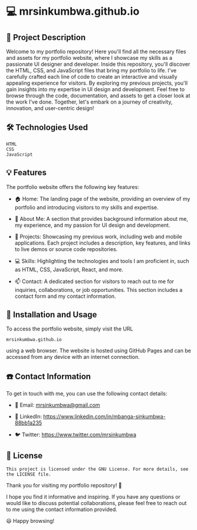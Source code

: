 # :computer: mrsinkumbwa.github.io

## :page_facing_up: Project Description

Welcome to my portfolio repository! Here you'll find all the necessary files and assets for my portfolio website, where I showcase my skills as a passionate UI designer and developer. Inside this repository, you'll discover the HTML, CSS, and JavaScript files that bring my portfolio to life. I've carefully crafted each line of code to create an interactive and visually appealing experience for visitors. By exploring my previous projects, you'll gain insights into my expertise in UI design and development. Feel free to browse through the code, documentation, and assets to get a closer look at the work I've done. Together, let's embark on a journey of creativity, innovation, and user-centric design!

## :hammer_and_wrench: Technologies Used

	HTML
	CSS
	JavaScript
	
## :bulb: Features
The portfolio website offers the following key features:

- :house: Home: The landing page of the website, providing an overview of my portfolio and introducing visitors to my skills and expertise.

- :raising_hand: About Me: A section that provides background information about me, my experience, and my passion for UI design and development.

- :art: Projects: Showcasing my previous work, including web and mobile applications. Each project includes a description, key features, and links to live demos or source code repositories.

- :computer: Skills: Highlighting the technologies and tools I am proficient in, such as HTML, CSS, JavaScript, React, and more.

- :mailbox: Contact: A dedicated section for visitors to reach out to me for inquiries, collaborations, or job opportunities. This section includes a contact form and my contact information.

## :floppy_disk: Installation and Usage

To access the portfolio website, simply visit the URL 
	
	mrsinkumbwa.github.io
	
using a web browser. The website is hosted using GitHub Pages and can be accessed from any device with an internet connection.

## :phone: Contact Information
	
To get in touch with me, you can use the following contact details:

- :email: Email: mrsinkumbwa@gmail.com
	
- :briefcase: LinkedIn: https://www.linkedin.com/in/mbanga-sinkumbwa-88bb1a235
	
- :bird: Twitter: https://www.twitter.com/mrsinkumbwa
	
## :scroll: License

	This project is licensed under the GNU License. For more details, see the LICENSE file.

Thank you for visiting my portfolio repository! :wave:

I hope you find it informative and inspiring. If you have any questions or would like to discuss potential collaborations, please feel free to reach out to me using the contact information provided.

:smiley:	Happy browsing!



